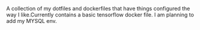 A collection of my dotfiles and dockerfiles that have things configured the way I like.Currently contains a basic tensorflow docker file. I am planning to add my MYSQL env.
